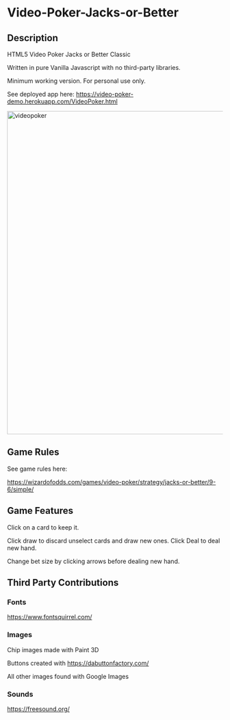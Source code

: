# Video-Poker-Jacks-or-Better
## Description

HTML5 Video Poker Jacks or Better Classic

Written in pure Vanilla Javascript with no third-party libraries.  

Minimum working version. For personal use only.

See deployed app here: https://video-poker-demo.herokuapp.com/VideoPoker.html

<img width="755" alt="videopoker" src="https://user-images.githubusercontent.com/39435918/53035197-7eb43e80-343a-11e9-8fab-5ea8e757370d.PNG">

## Game Rules

See game rules here:

https://wizardofodds.com/games/video-poker/strategy/jacks-or-better/9-6/simple/

## Game Features

Click on a card to keep it.

Click draw to discard unselect cards and draw new ones. Click Deal to deal new hand.

Change bet size by clicking arrows before dealing new hand.

## Third Party Contributions

### Fonts
https://www.fontsquirrel.com/

### Images
Chip images made with Paint 3D

Buttons created with https://dabuttonfactory.com/

All other images found with Google Images

### Sounds

https://freesound.org/
